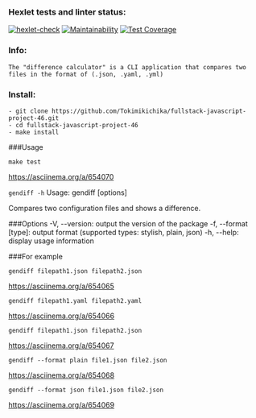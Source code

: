 ### Hexlet tests and linter status:
[![hexlet-check](https://github.com/Tokimikichika/fullstack-javascript-project-46/actions/workflows/hexlet-check.yml/badge.svg)](https://github.com/Tokimikichika/fullstack-javascript-project-46/actions/workflows/hexlet-check.yml)
[![Maintainability](https://api.codeclimate.com/v1/badges/a3144fbad4537b25969a/maintainability)](https://codeclimate.com/github/Tokimikichika/fullstack-javascript-project-46/maintainability)
[![Test Coverage](https://api.codeclimate.com/v1/badges/a3144fbad4537b25969a/test_coverage)](https://codeclimate.com/github/Tokimikichika/fullstack-javascript-project-46/test_coverage)

### Info:
```The "difference calculator" is a CLI application that compares two files in the format of (.json, .yaml, .yml)```

### Install:
```
- git clone https://github.com/Tokimikichika/fullstack-javascript-project-46.git
- cd fullstack-javascript-project-46
- make install
```

###Usage

```make test```

https://asciinema.org/a/654070

```gendiff -h```
Usage: gendiff [options] <filepath1> <filepath2>

Compares two configuration files and shows a difference.

###Options
-V, --version: output the version of the package
-f, --format [type]: output format (supported types: stylish, plain, json)
-h, --help: display usage information

###For example

```gendiff filepath1.json filepath2.json```

https://asciinema.org/a/654065

```gendiff filepath1.yaml filepath2.yaml```

https://asciinema.org/a/654066

```gendiff filepath1.json filepath2.json```

https://asciinema.org/a/654067

```gendiff --format plain file1.json file2.json```

https://asciinema.org/a/654068

```gendiff --format json file1.json file2.json```

https://asciinema.org/a/654069